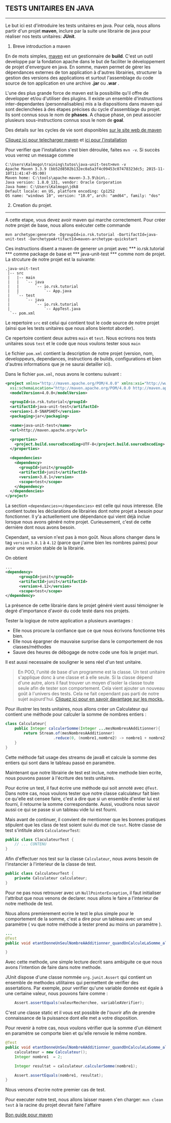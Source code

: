 ## TESTS UNITAIRES EN JAVA
---
Le but ici est d'introduire les tests unitaires en java.
Pour cela, nous allons partir d'un projet __maven__, inclure par la suite une librairie 
de java pour réaliser nos tests unitaires: __JUnit__.

1. Breve introduction a maven 

En de mots simples, [maven](https://maven.apache.org) est un gestionnaire de __build__. C'est un outil developpe par la fondation apache dans le but de faciliter le développement de projet d'envergure en java. En somme, maven permet de gérer les dépendances externes de ton application 
à d'autres librairies, structurer la gestion des versions des applications et surtout l'assemblage 
du code source de ton application en une archive __.jar__ ou __.war__ . 

L'une des plus grande force de maven est la possibilite qu'il offre de developper et/ou d'utiliser 
des plugins. Il existe un ensemble d'instructions inter-dependantes (personnalisables) mis a la 
dispositions dans maven qui sont declenchées à des étapes précises du cycle d'assemblage du projet. Ils sont connus sous le nom de __phases__. A chaque phase, on peut associer plusieurs 
sous-instructions connus sous le nom de __goal__. 

Des details sur les cycles de vie sont disponibles [sur le site web de maven](https://maven.apache.org/guides/introduction/introduction-to-the-lifecycle.html)

[Cliquez ici pour telecharger maven](https://maven.apache.org/download.cgi) et [ici pour l'installation](https://maven.apache.org/install.html)

Pour verifier que l'installation s'est bien déroulée, faites `mvn -v`.
Si succès vous verrez un message comme 
```
C:\Users\Kalmogo\training\tutos\java-unit-test>mvn -v
Apache Maven 3.3.9 (bb52d8502b132ec0a5a3f4c09453c07478323dc5; 2015-11-10T11:41:47-05:00)
Maven home: C:\tools\apache-maven-3.3.9\bin\..
Java version: 1.8.0_131, vendor: Oracle Corporation
Java home: C:\Users\Kalmogo\jdk8
Default locale: en_US, platform encoding: Cp1252
OS name: "windows 10", version: "10.0", arch: "amd64", family: "dos"

```

2. Creation du projet.
---

A cette etape, vous devez avoir maven qui marche correctement. 
Pour créer notre projet de base, nous allons exécuter cette commande 

`mvn archetype:generate -DgroupId=io.rsk.tutorial -DartifactId=java-unit-test -DarchetypeArtifactId=maven-archetype-quickstart` 

Ces instructions disent a maven de generer un projet avec *** io.rsk.tutorial *** comme package de 
base et *** java-unit-test *** comme nom de projet.
La strcuture de notre projet est la suivante: 
```
.java-unit-test
 |-- src
 |   |-- main
 |   |   `-- java
 |   |       `-- io.rsk.tutorial   
 |   |           `-- App.java
 |   `-- test
 |       `-- java
 |           `-- io.rsk.tutorial   
 |               `-- AppTest.java
  `-- pom.xml

```
Le repertoire `src` est celui qui contient tout le code source de notre projet (ainsi que les tests unitaires que nous allons bientot aborder).

Ce repertoire contient deux autres `main` et `test`.
Nous ecrirons nos tests unitaires sous `test` et le code que nous voulons tester sous `main`

Le fichier `pom.xml` contient la description de notre projet (version, nom, developpeurs, dependances, instructions de builds, configurations et bien d'autres informations que je ne saurai detailler ici).

Dans le fichier `pom.xml`, nous avons le contenu suivant :
```xml
<project xmlns="http://maven.apache.org/POM/4.0.0" xmlns:xsi="http://www.w3.org/2001/XMLSchema-instance"
  xsi:schemaLocation="http://maven.apache.org/POM/4.0.0 http://maven.apache.org/xsd/maven-4.0.0.xsd">
  <modelVersion>4.0.0</modelVersion>

  <groupId>io.rsk.tutorial</groupId>
  <artifactId>java-unit-test</artifactId>
  <version>1.0-SNAPSHOT</version>
  <packaging>jar</packaging>

  <name>java-unit-test</name>
  <url>http://maven.apache.org</url>

  <properties>
    <project.build.sourceEncoding>UTF-8</project.build.sourceEncoding>
  </properties>

  <dependencies>
    <dependency>
      <groupId>junit</groupId>
      <artifactId>junit</artifactId>
      <version>3.8.1</version>
      <scope>test</scope>
    </dependency>
  </dependencies>
</project>

```

La section `<dependancies></dependancies>` est celle qui nous interesse. Elle contient toutes les déclarations de librairies dont notre projet a besoin pour fonctionner. Il y'a actuellement une 
dépendance qui vient déjà inclue lorsque nous avons généré notre projet. Curieusement, c'est de cette dernière dont nous avons besoin. 

Cependant, sa version n'est pas à mon goût. Nous allons changer dans le tag `version` `3.8.1` à `4.12` (parce que j'aime bien les nombres paires) pour avoir une version stable de la librairie.

On obtient 
```xml
...
<dependency>
      <groupId>junit</groupId>
      <artifactId>junit</artifactId>
      <version>4.12</version>
      <scope>test</scope>
</dependency>
```

La présence de cette librairie dans le projet généré vient aussi témoigner le degré d'importance d'avoir du code testé dans nos projets. 

Tester la logique de notre application a plusieurs avantages :
- Elle nous procure la confiance que ce que nous écrivons fonctionne très bien.
- Elle nous épargner de mauvaise surprise dans le comportement de nos classes/méthodes
- Sauve des heures de débogage de notre code une fois le projet muri. 

Il est aussi necessaire de souligner le sens réel d'un test unitaire. 

>En POO, l'unité de base d'un programme est la classe. Un test unitaire s'applique donc à une classe et à elle seule. Si la classe dépend d'une autre, alors il faut trouver un moyen d'isoler la classe toute seule afin de tester son comportement. Cela vient ajouter un nouveau goût à l'univers des tests. Cela ne fait cependant pas parti de notre sujet aujourd'hui. [Cliquez ici pour en savoir davantage sur les mocks.](http://www.vogella.com/tutorials/Mockito/article.html).



Pour illustrer les tests unitaires, nous allons créer un Calculateur qui contient une méthode pour calculer la somme de nombres entiers :

```java
class Calculateur{
    public Integer calculerSomme(Integer ...mesNombresAAdditionner){
        return Stream.of(mesNombresAAdditionner)
                     .reduce(0, (nombre1,nombre2) -> nombre1 + nombre2);
    }
}
```
Cette méthode fait usage des streams de java8 et calcule la somme des entiers qui sont dans le tableau passé en paramètre.

Maintenant que notre librairie de test est inclue, notre methode bien ecrite, nous pouvons passer 
à l'écriture des tests unitaires.

Pour écrire un test, il faut écrire une méthode qui soit annoté avec `@Test`.
Dans notre cas, nous voulons tester que notre classe calculateur fait bien ce qu'elle est censee faire, c'est a dire que si un ensemble d'entier lui est fourni, il retourne la somme correspondante. Aussi, voudrons nous savoir aussi ce qui se passe si un tableau vide lui est fourni. 

Mais avant de continuer, il convient de mentionner que les bonnes pratiques stipulent que les class de test soient suivi du mot cle `test`.
Notre classe de test s'intitule alors `CalculateurTest`:
```java
public class ClaculateurTest {
    // ... CONTENU
}
```
Afin d'effectuer nos test sur la classe `Calculateur`, nous avons besoin de l'instancier à l'interieur de la classe de test.
```java
public class CalculateurTest {
    private Calculateur calculateur;
}
```
Pour ne pas nous retrouver avec un `NullPointerException`, il faut initialiser l'attribut que nous venons de declarer. nous allons le faire a l'interieur de notre methode de test.

Nous allons premierement ecrire le test le plus simple pour le comportement de la somme, c'est a dire pour un tableau avec un seul paramètre ( vu que notre méthode à tester prend au moins un paramètre ).

``` java
...
@Test
public void etantDonneUnSeulNombreAAdditionner_quandOnCalculeLaSomme_alorsRetournerLeNombre(){

}
```
Avec cette methode, une simple lecture decrit sans ambiguite ce que nous avons l'intention de faire dans notre methode.

JUnit dispose d'une classe nommée `org.junit.Assert` qui contient un ensemble de methodes utilitaires qui permettent de verifier des assertations. Par exemple, pour verifier qu'une variable donnée est égale à une certaine valeur, nous pouvons faire comme :
```java
    Assert.assertEquals(valeurRecherchee, variableAVerifier);
```
C'est une classe static et il vous est possible de l'ouvrir afin de prendre connaissance de la puissance dont elle met a votre disposition. 

Pour revenir à notre cas, nous voulons vérifier que la somme d'un  élément en paramètre se comporte bien et qu'elle renvoie le même nombre.

```java
@Test
public void etantDonneUnSeulNombreAAdditionner_quandOnCalculeLaSomme_alorsRetournerLeNombre(){
    calculateur = new Calculateur();
    Integer nombre1  = 2;

    Integer resultat = calculateur.calculerSomme(nombre1);

    Assert.assertEquals(nombre1, resultat);
}
```

Nous venons d'ecrire notre premier cas de test.

Pour executer notre test, nous allons laisser maven s'en charger:
`mvn clean test` à la racine du projet devrait faire l'affaire


[Bon guide pour maven](http://www.vogella.com/tutorials/ApacheMaven/article.html)
